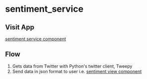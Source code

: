 # sentiment_service

## Visit App
[sentiment service component](https://mighty-shelf-28167.herokuapp.com/analyze/@tastytrade "deployed on heroku")

## Flow

1. Gets data from Twitter with Python's twitter client, Tweepy
2. Send data in json format to user i.e. [sentiment view component](https://github.com/Erika-Barr/sentiment_view/blob/master/README.md "Github link")
